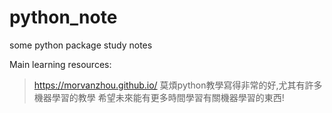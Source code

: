 # python_note
some python package study notes

Main learning resources:
><https://morvanzhou.github.io/>
>莫煩python教學寫得非常的好,尤其有許多機器學習的教學
>希望未來能有更多時間學習有關機器學習的東西!
